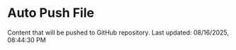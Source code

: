 # Auto Push File

Content that will be pushed to GitHub repository.
Last updated: 08/16/2025, 08:44:30 PM